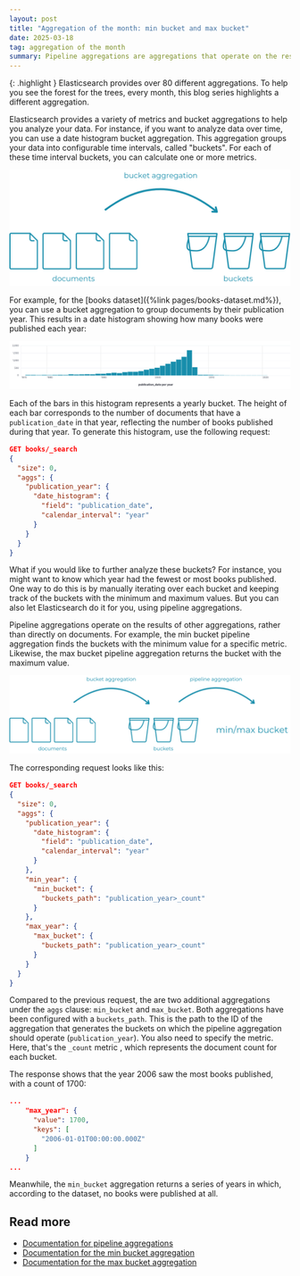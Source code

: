 ```yaml
---
layout: post
title: "Aggregation of the month: min bucket and max bucket"
date: 2025-03-18
tag: aggregation of the month
summary: Pipeline aggregations are aggregations that operate on the results of other aggregations, rather than on documents. You can use them to find the bucket with the minimum or maximum value of a specific metric, for example.
---
```


{: .highlight }
Elasticsearch provides over 80 different aggregations. To help you see the forest for the trees, every month, this blog series highlights a different aggregation.

Elasticsearch provides a variety of metrics and bucket aggregations to help you analyze your data. For instance, if you want to analyze data over time, you can use a date histogram bucket aggregation. This aggregation groups your data into configurable time intervals, called "buckets". For each of these time interval buckets, you can calculate one or more metrics.

![Bucket aggregations aggregate documents into buckets](/assets/images/blogs/bucket-aggs.png)

For example, for the [books dataset]({%link pages/books-dataset.md%}), you can use a bucket aggregation to group documents by their publication year. This results in a date histogram showing how many books were published each year:

![A date histogram that shows the number of books published per year](/assets/images/blogs/books-date-histogram.png)

Each of the bars in this histogram represents a yearly bucket. The height of each bar corresponds to the number of documents that have a `publication_date` in that year, reflecting the number of books published during that year. To generate this histogram, use the following request:

```json
GET books/_search
{
  "size": 0,
  "aggs": {
    "publication_year": {
      "date_histogram": {
        "field": "publication_date",
        "calendar_interval": "year"
      }
    }
  }
}
```

What if you would like to further analyze these buckets? For instance, you might want to know which year had the fewest or most books published. One way to do this is by manually iterating over each bucket and keeping track of the buckets with the minimum and maximum values. But you can also let Elasticsearch do it for you, using pipeline aggregations. 

Pipeline aggregations operate on the results of other aggregations, rather than directly on documents. For example, the min bucket pipeline aggregation finds the buckets with the minimum value for a specific metric. Likewise, the max bucket pipeline aggregation returns the bucket with the maximum value. 

![Pipeline aggregations operate on buckets instead of documents](/assets/images/blogs/pipeline-aggs.png)

The corresponding request looks like this:

```json
GET books/_search
{
  "size": 0,
  "aggs": {
    "publication_year": {
      "date_histogram": {
        "field": "publication_date",
        "calendar_interval": "year"
      }
    },
    "min_year": {
      "min_bucket": {
        "buckets_path": "publication_year>_count"
      }
    },
    "max_year": {
      "max_bucket": {
        "buckets_path": "publication_year>_count"
      }
    }
  }
}
```

Compared to the previous request, the are two additional aggregations under the `aggs` clause: `min_bucket` and `max_bucket`. Both aggregations have been configured with a `buckets_path`. This is the path to the ID of the aggregation that generates the buckets on which the pipeline aggregation should operate (`publication_year`). You also need to specify the metric. Here, that's the `_count` metric , which represents the document count for each bucket.

The response shows that the year 2006 saw the most books published, with a count of 1700:

```json
...
    "max_year": {
      "value": 1700,
      "keys": [
        "2006-01-01T00:00:00.000Z"
      ]
    }
...
```

Meanwhile, the `min_bucket` aggregation returns a series of years in which, according to the dataset, no books were published at all.

## Read more

* [Documentation for pipeline aggregations](https://link.es24h.com/d630)
* [Documentation for the min bucket aggregation](https://link.es24h.com/7735)
* [Documentation for the max bucket aggregation](https://link.es24h.com/acb5)